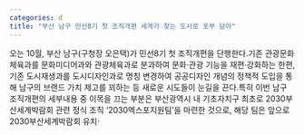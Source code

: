 ```yaml
---
categories: d
title: "부산 남구 민선8기 첫 조직개편 세계가 찾는 도시로 포부 담아"
---
```

오는 10월, 부산 남구(구청장 오은택)가 민선8기 첫 조직개편을 단행한다.기존 관광문화체육과를 문화미디어과와 관광체육과로 분과하여 문화·관광 기능을 재편·강화하는 한편, 기존 도시재생과를 도시디자인과로 명칭 변경하여 공공디자인 개념의 정책적 도입을 통해 남구의 브랜드 가치 제고를 꾀하는 등 새로운 시도들이 눈길을 끈다.특히 이번 남구 조직개편의 세부내용 중 이목을 끄는 부분은 부산광역시 내 기초자치구 최초로 2030부산세계박람회 관련 정식 조직 ‘2030엑스포지원팀’을 마련한 것으로, 해당 팀은 앞으로 2030부산세계박람회 유치·